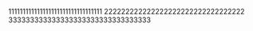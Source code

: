 111111111111111111111111111111111
222222222222222222222222222222222
333333333333333333333333333333333
